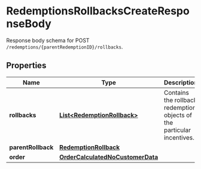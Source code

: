 

# RedemptionsRollbacksCreateResponseBody

Response body schema for POST `/redemptions/{parentRedemptionID}/rollbacks`.

## Properties

| Name | Type | Description |
|------------ | ------------- | ------------- |
|**rollbacks** | [**List&lt;RedemptionRollback&gt;**](RedemptionRollback.md) | Contains the rollback redemption objects of the particular incentives. |
|**parentRollback** | [**RedemptionRollback**](RedemptionRollback.md) |  |
|**order** | [**OrderCalculatedNoCustomerData**](OrderCalculatedNoCustomerData.md) |  |



